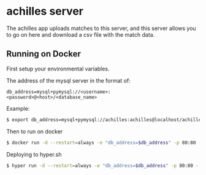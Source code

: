 achilles server
===============

The achilles app uploads matches to this server, and this server allows you to go on here and download a csv file with the match data.

## Running on Docker

First setup your environmental variables.

The address of the mysql server in the format of:

`db_address=mysql+pymysql://<username>:<password>@<host>/<database_name>`

Example:

```bash
$ export db_address=mysql+pymysql://achilles:achilles@localhost/achilles
```

Then to run on docker
```bash
$ docker run -d --restart=always -e "db_address=$db_address" -p 80:80 --name achilles-api-server jcharante/achilles-server
```

Deploying to hyper.sh
```bash
$ hyper run -d --restart=always -e "db_address=$db_address" -p 80:80 --size=s4 --name achilles-api-server jcharante/achilles-server
```
